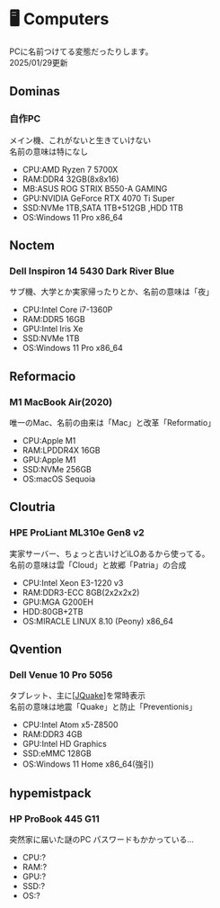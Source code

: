 # 🖥️ Computers
PCに名前つけてる変態だったりします。
<br>2025/01/29更新
## Dominas
### 自作PC
メイン機、これがないと生きていけない
<br>名前の意味は特になし
- CPU:AMD Ryzen 7 5700X
- RAM:DDR4 32GB(8x8x16)
- MB:ASUS ROG STRIX B550-A GAMING
- GPU:NVIDIA GeForce RTX 4070 Ti Super
- SSD:NVMe 1TB,SATA 1TB+512GB ,HDD 1TB
- OS:Windows 11 Pro x86_64

## Noctem
### Dell Inspiron 14 5430 Dark River Blue
サブ機、大学とか実家帰ったりとか、名前の意味は「夜」
- CPU:Intel Core i7-1360P
- RAM:DDR5 16GB
- GPU:Intel Iris Xe
- SSD:NVMe 1TB
- OS:Windows 11 Pro x86_64

## Reformacio
### M1 MacBook Air(2020)
唯一のMac、名前の由来は「Mac」と改革「Reformatio」
- CPU:Apple M1
- RAM:LPDDR4X 16GB
- GPU:Apple M1
- SSD:NVMe 256GB
- OS:macOS Sequoia

## Cloutria
### HPE ProLiant ML310e Gen8 v2
実家サーバー、ちょっと古いけどiLOあるから使ってる。<br>名前の意味は雲「Cloud」と故郷「Patria」の合成
- CPU:Intel Xeon E3-1220 v3
- RAM:DDR3-ECC 8GB(2x2x2x2)
- GPU:MGA G200EH
- HDD:80GB+2TB
- OS:MIRACLE LINUX 8.10 (Peony) x86_64

## Qvention
### Dell Venue 10 Pro 5056
タブレット、主に[[JQuake](https://jquake.net/)]を常時表示<br>名前の意味は地震「Quake」と防止「Preventionis」
- CPU:Intel Atom x5-Z8500
- RAM:DDR3 4GB
- GPU:Intel HD Graphics
- SSD:eMMC 128GB
- OS:Windows 11 Home x86_64(強引)

## hypemistpack
### HP ProBook 445 G11
突然家に届いた謎のPC パスワードもかかっている...
- CPU:?
- RAM:?
- GPU:?
- SSD:?
- OS:?
